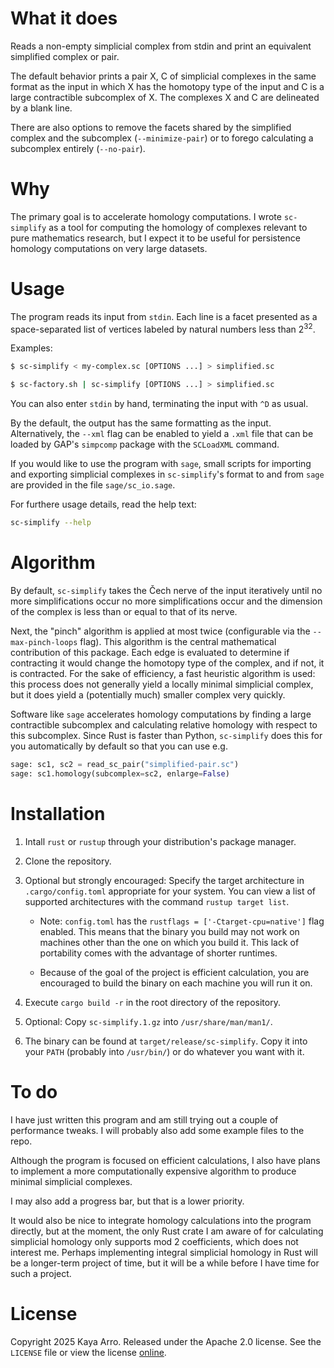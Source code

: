 # What it does

Reads a non-empty simplicial complex from stdin and print an equivalent simplified complex or pair.

The default behavior prints a pair X, C of simplicial complexes in the same format as the input in which X has the homotopy type of the input and C is a large contractible subcomplex of X. The complexes X and C are delineated by a blank line.

There are also options to remove the facets shared by the simplified complex and the subcomplex (`--minimize-pair`) or to forego calculating a subcomplex entirely (`--no-pair`).

# Why

The primary goal is to accelerate homology computations. I wrote `sc-simplify` as a tool for computing the homology of complexes relevant to pure mathematics research, but I expect it to be useful for persistence homology computations on very large datasets.

# Usage

The program reads its input from `stdin`. Each line is a facet presented as a space-separated list of vertices labeled by natural numbers less than 2<sup>32</sup>.

Examples:

```bash
$ sc-simplify < my-complex.sc [OPTIONS ...] > simplified.sc
```

```bash
$ sc-factory.sh | sc-simplify [OPTIONS ...] > simplified.sc
```

You can also enter `stdin` by hand, terminating the input with `^D` as usual.

By the default, the output has the same formatting as the input. Alternatively, the `--xml` flag can be enabled to yield a `.xml` file that can be loaded by GAP's `simpcomp` package with the `SCLoadXML` command.

If you would like to use the program with `sage`, small scripts for importing and exporting simplicial complexes in `sc-simplify`'s format to and from `sage` are provided in the file `sage/sc_io.sage`.

For furthere usage details, read the help text:

```bash
sc-simplify --help
```

# Algorithm

By default, `sc-simplify` takes the Čech nerve of the input iteratively until no more simplifications occur no more simplifications occur and the dimension of the complex is less than or equal to that of its nerve.

Next, the "pinch" algorithm is applied at most twice (configurable via the `--max-pinch-loops` flag). This algorithm is the central mathematical contribution of this package. Each edge is evaluated to determine if contracting it would change the homotopy type of the complex, and if not, it is contracted. For the sake of efficiency, a fast heuristic algorithm is used: this process does not generally yield a locally minimal simplicial complex, but it does yield a (potentially much) smaller complex very quickly.

Software like `sage` accelerates homology computations by finding a large contractible subcomplex and calculating relative homology with respect to this subcomplex. Since Rust is faster than Python, `sc-simplify` does this for you automatically by default so that you can use e.g.

```python
sage: sc1, sc2 = read_sc_pair("simplified-pair.sc")
sage: sc1.homology(subcomplex=sc2, enlarge=False) 
```

# Installation

1. Intall `rust` or `rustup` through your distribution's package manager.

2. Clone the repository.

3. Optional but strongly encouraged: Specify the target architecture in `.cargo/config.toml` appropriate for your system. You can view a list of supported architectures with the command `rustup target list`.
   
   - Note: `config.toml` has the `rustflags = ['-Ctarget-cpu=native']` flag enabled. This means that the binary you build may not work on machines other than the one on which you build it. This lack of portability comes with the advantage of shorter runtimes.
   
   - Because of the goal of the project is efficient calculation, you are encouraged to build the binary on each machine you will run it on.

4. Execute `cargo build -r` in the root directory of the repository.

5. Optional: Copy `sc-simplify.1.gz` into `/usr/share/man/man1/`.

6. The binary can be found at `target/release/sc-simplify`. Copy it into your `PATH` (probably into `/usr/bin/`) or do whatever you want with it.

# To do

I have just written this program and am still trying out a couple of performance tweaks. I will probably also add some example files to the repo.

Although the program is focused on efficient calculations, I also have plans to implement a more computationally expensive algorithm to produce minimal simplicial complexes.

I may also add a progress bar, but that is a lower priority.

It would also be nice to integrate homology calculations into the program directly, but at the moment, the only Rust crate I am aware of for calculating simplicial homology only supports mod 2 coefficients, which does not interest me. Perhaps implementing integral simplicial homology in Rust will be a longer-term project of time, but it will be a while before I have time for such a project.

# License

Copyright 2025 Kaya Arro. Released under the Apache 2.0 license. See the `LICENSE` file or view the license [online](http://www.apache.org/licenses/LICENSE-2.0).
